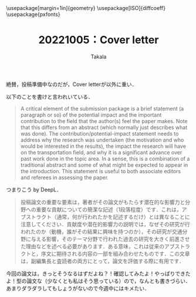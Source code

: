 ﻿---
title: 20221005：Cover letter
yesterday: 20221004
tomorrow: 20221006
days: 13
author: Takala
header-includes:
  - \usepackage[margin=1in]{geometry}
  - \usepackage[ISO]{diffcoeff}
  - \usepackage{pxfonts}
---


絶賛，投稿準備中なのだが，Cover letterが以外に重い．

以下のことを書けと言われいている．

> A critical element of the submission package is a brief statement (a paragraph or so) of the potential impact and the important contribution to the field that the author(s) feel the paper makes. Note that this differs from an abstract (which normally just describes what was done). The contribution/potential-impact statement needs to address why the research was undertaken (the motivation and who would be interested in the results), the impact the research will have on the transportation field, and why it is a significant advance over past work done in the topic area. In a sense, this is a combination of a traditional abstract and some of what might be expected to appear in the introduction. This statement is useful to both associate editors and referees in assessing the paper.

つまりこう by DeepL．

> 投稿論文の重要な要素は，著者がその論文がもたらす潜在的な影響力と分野への重要な貢献についての簡潔な記述（1段落程度）です．これは，アブストラクト（通常，何が行われたかを記述するだけ）とは異なることに注意してください．貢献度や潜在的影響力の説明では，なぜその研究が行われたのか（動機，誰がその結果に興味を持つのか），その研究が交通分野に与える影響，そのテーマ分野で行われた過去の研究を大きく前進させた理由などを述べる必要があります．ある意味，これは従来のアブストラクトと，序文に期待される内容の一部を組み合わせたものです．この文章は，副編集長と査読者の両方にとって，論文を評価する際に有用です．


今回の論文は，きっとそうなるはずだよね？！確認してみたよ！やっぱりできたよ！型の論文な（少なくとも私はそう思っている）ので，なんとも書きづらい．あまりダラダラしてもしょうがないので今週中にはキメたい．

